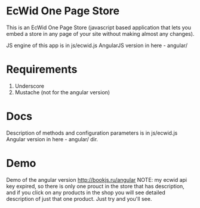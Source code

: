 EcWid One Page Store
====================

This is an EcWid One Page Store (javascript based application that lets you embed a store in any page of your site without making almost any changes).

JS engine of this app is in js/ecwid.js
AngularJS version in here - angular/ 


Requirements
============

1. Underscore
2. Mustache (not for the angular version)

Docs
====

Description of methods and configuration parameters is in js/ecwid.js
Angular version in here - angular/ dir.

Demo
====

Demo of the angular version http://bookjs.ru/angular 
NOTE: my ecwid api key expired, so there is only one prouct in the store that has description, and if you click on any products in the shop you will see detailed description of just that one product. Just try and you'll see.


